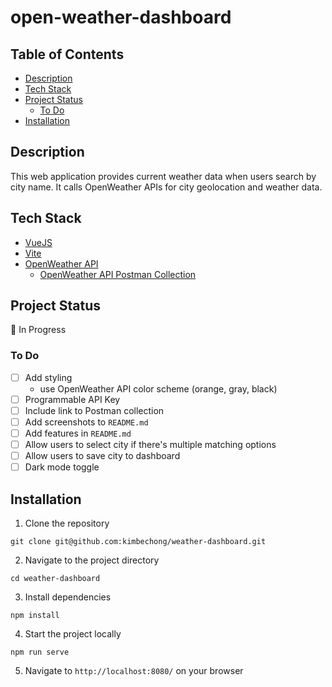 # open-weather-dashboard

## Table of Contents

-   [Description](#description)
-   [Tech Stack](#tech-stack)
-   [Project Status](#project-status)
    -   [To Do](#to-do)
-   [Installation](#installation)

## Description

This web application provides current weather data when users search by city name. It calls OpenWeather APIs for city geolocation and weather data.

## Tech Stack

-   [VueJS](https://vuejs.org/)
-   [Vite](https://vite.dev/)
-   [OpenWeather API](https://openweathermap.org/api)
    -   [OpenWeather API Postman Collection](https://www.postman.com/kimbechong/workspace/kimbechong/collection/15185265-3ac01b40-4463-49c8-b5a0-c6f6bbb88e15?action=share&creator=15185265)

## Project Status

🚧 In Progress

### To Do

-   [ ] Add styling
    -   use OpenWeather API color scheme (orange, gray, black)
-   [ ] Programmable API Key
-   [ ] Include link to Postman collection
-   [ ] Add screenshots to `README.md`
-   [ ] Add features in `README.md`
-   [ ] Allow users to select city if there's multiple matching options
-   [ ] Allow users to save city to dashboard
-   [ ] Dark mode toggle

## Installation

1. Clone the repository

```shell
git clone git@github.com:kimbechong/weather-dashboard.git
```

2. Navigate to the project directory

```shell
cd weather-dashboard
```

3. Install dependencies

```shell
npm install
```

4. Start the project locally

```shell
npm run serve
```

5. Navigate to `http://localhost:8080/` on your browser
